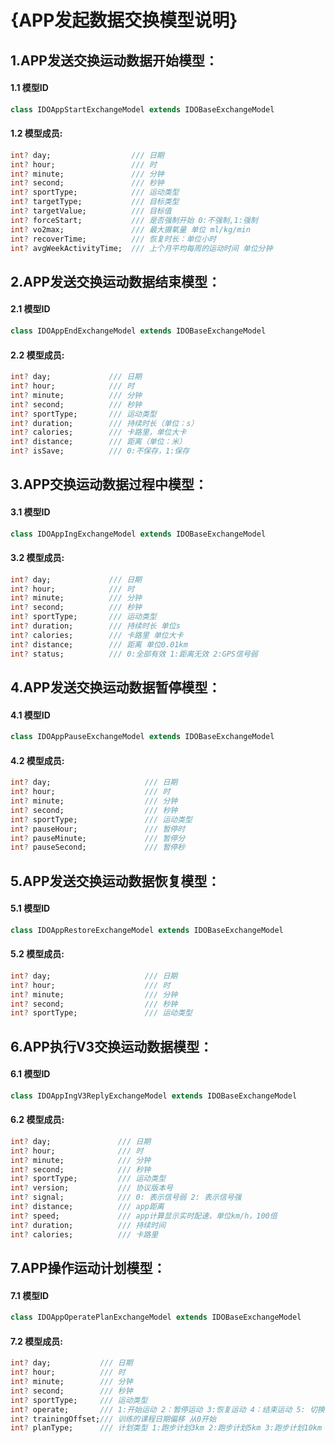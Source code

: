 # {APP发起数据交换模型说明}

## 1.APP发送交换运动数据开始模型：

#### 1.1 模型ID

````dart
class IDOAppStartExchangeModel extends IDOBaseExchangeModel
````

#### 1.2 模型成员:

```dart
int? day;                  /// 日期
int? hour;                 /// 时
int? minute;               /// 分钟
int? second;               /// 秒钟
int? sportType;            /// 运动类型
int? targetType;           /// 目标类型
int? targetValue;          /// 目标值
int? forceStart;           /// 是否强制开始 0:不强制,1:强制
int? vo2max;               /// 最大摄氧量 单位 ml/kg/min
int? recoverTime;          /// 恢复时长：单位小时
int? avgWeekActivityTime;  /// 上个月平均每周的运动时间 单位分钟
```



## 2.APP发送交换运动数据结束模型：

#### 2.1 模型ID

````dart
class IDOAppEndExchangeModel extends IDOBaseExchangeModel
````

#### 2.2 模型成员:

```dart
int? day;             /// 日期
int? hour;            /// 时
int? minute;          /// 分钟
int? second;          /// 秒钟
int? sportType;       /// 运动类型
int? duration;        /// 持续时长（单位：s）
int? calories;        /// 卡路里，单位大卡
int? distance;        /// 距离（单位：米）
int? isSave;          /// 0:不保存，1:保存
```



## 3.APP交换运动数据过程中模型：

#### 3.1 模型ID

````dart
class IDOAppIngExchangeModel extends IDOBaseExchangeModel
````

#### 3.2 模型成员:

```dart
int? day;             /// 日期
int? hour;            /// 时
int? minute;          /// 分钟
int? second;          /// 秒钟
int? sportType;       /// 运动类型
int? duration;        /// 持续时长 单位s
int? calories;        /// 卡路里 单位大卡
int? distance;        /// 距离 单位0.01km
int? status;          /// 0:全部有效 1:距离无效 2:GPS信号弱
```



## 4.APP发送交换运动数据暂停模型：

#### 4.1 模型ID

````dart
class IDOAppPauseExchangeModel extends IDOBaseExchangeModel
````

#### 4.2 模型成员:

```dart
int? day;                     /// 日期
int? hour;                    /// 时
int? minute;                  /// 分钟
int? second;                  /// 秒钟
int? sportType;               /// 运动类型
int? pauseHour;               /// 暂停时
int? pauseMinute;             /// 暂停分
int? pauseSecond;             /// 暂停秒
```



## 5.APP发送交换运动数据恢复模型：

#### 5.1 模型ID

````dart
class IDOAppRestoreExchangeModel extends IDOBaseExchangeModel
````

#### 5.2 模型成员:

```dart
int? day;                     /// 日期
int? hour;                    /// 时
int? minute;                  /// 分钟
int? second;                  /// 秒钟
int? sportType;               /// 运动类型
```



## 6.APP执行V3交换运动数据模型：

#### 6.1 模型ID

````dart
class IDOAppIngV3ReplyExchangeModel extends IDOBaseExchangeModel
````

#### 6.2 模型成员:

```dart
int? day;               /// 日期
int? hour;              /// 时
int? minute;            /// 分钟
int? second;            /// 秒钟
int? sportType;         /// 运动类型
int? version;           /// 协议版本号
int? signal;            /// 0: 表示信号弱 2: 表示信号强
int? distance;          /// app距离
int? speed;             /// app计算显示实时配速，单位km/h，100倍
int? duration;          /// 持续时间
int? calories;          /// 卡路里
```



## 7.APP操作运动计划模型：

#### 7.1 模型ID

````dart
class IDOAppOperatePlanExchangeModel extends IDOBaseExchangeModel
````

#### 7.2 模型成员:

```dart
int? day;           /// 日期
int? hour;          /// 时
int? minute;        /// 分钟
int? second;        /// 秒钟
int? sportType;     /// 运动类型
int? operate;       /// 1:开始运动 2：暂停运动 3:恢复运动 4：结束运动 5: 切换动作
int? trainingOffset;/// 训练的课程日期偏移 从0开始
int? planType;      /// 计划类型 1:跑步计划3km 2:跑步计划5km 3:跑步计划10km 4:半程马拉松训练(二期) 5:马拉松训练(二期)
```

